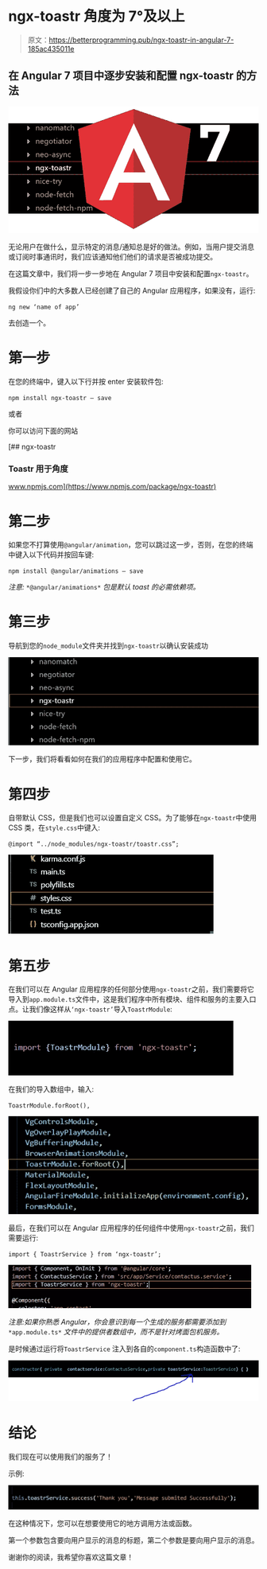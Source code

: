 # ngx-toastr 角度为 7°及以上

> 原文：<https://betterprogramming.pub/ngx-toastr-in-angular-7-185ac435011e>

## 在 Angular 7 项目中逐步安装和配置 ngx-toastr 的方法

![](img/fe1e52c4e02b35a9cf4ca7eeaa475a2b.png)

无论用户在做什么，显示特定的消息/通知总是好的做法。例如，当用户提交消息或订阅时事通讯时，我们应该通知他们他们的请求是否被成功提交。

在这篇文章中，我们将一步一步地在 Angular 7 项目中安装和配置`ngx-toastr`。

我假设你们中的大多数人已经创建了自己的 Angular 应用程序，如果没有，运行:

`ng new ‘name of app’`

去创造一个。

# **第一步**

在您的终端中，键入以下行并按 enter 安装软件包:

`npm install ngx-toastr — save`

或者

你可以访问下面的网站

[](https://www.npmjs.com/package/ngx-toastr) [## ngx-toastr

### Toastr 用于角度

www.npmjs.com](https://www.npmjs.com/package/ngx-toastr) 

# **第二步**

如果您不打算使用`@angular/animation`，您可以跳过这一步，否则，在您的终端中键入以下代码并按回车键:

`npm install @angular/animations — save`

*注意:* `*@angular/animations*` *包是默认 toast 的必需依赖项。*

# **第三步**

导航到您的`node_module`文件夹并找到`ngx-toastr`以确认安装成功

![](img/c38be1c29e4d82bc634b6c0b0f58969b.png)

下一步，我们将看看如何在我们的应用程序中配置和使用它。

# **第四步**

自带默认 CSS，但是我们也可以设置自定义 CSS。为了能够在`ngx-toastr`中使用 CSS 类，在`style.css`中键入:

`@import “../node_modules/ngx-toastr/toastr.css”;`

![](img/38218c99188d1bd3890555dad2b63c90.png)

# **第五步**

在我们可以在 Angular 应用程序的任何部分使用`ngx-toastr`之前，我们需要将它导入到`app.module.ts`文件中，这是我们程序中所有模块、组件和服务的主要入口点。让我们像这样从`‘ngx-toastr’`导入`ToastrModule`:

![](img/10d6917b964a19b4b1fd0139d15ffa9d.png)

在我们的导入数组中，输入:

`ToastrModule.forRoot(),`

![](img/a3fefee84c3c946625440ff2f559f49a.png)

最后，在我们可以在 Angular 应用程序的任何组件中使用`ngx-toastr`之前，我们需要运行:

`import { ToastrService } from ‘ngx-toastr’;`

![](img/61f409b37ebe183dd9c48eeb99085c6e.png)

*注意:如果你熟悉 Angular，你会意识到每一个生成的服务都需要添加到* `*app.module.ts*` *文件中的提供者数组中，而不是针对烤面包机服务。*

是时候通过运行将`ToastrService` 注入到各自的`component.ts`构造函数中了:

![](img/7dfe37e4f1f311b45766eeee028472f2.png)

# **结论**

我们现在可以使用我们的服务了！

示例:

![](img/b661e42395b5e9ff29cb4a72326bcd36.png)

在这种情况下，您可以在想要使用它的地方调用方法或函数。

第一个参数包含要向用户显示的消息的标题，第二个参数是要向用户显示的消息。

谢谢你的阅读，我希望你喜欢这篇文章！